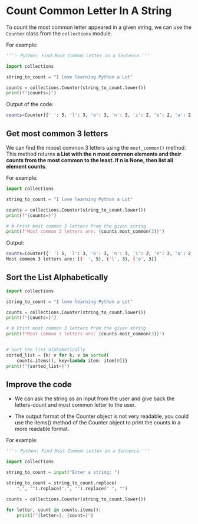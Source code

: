 # Count Common Letter In A String

To count the most common letter appeared in a given string, we can use the `Counter` class from the `collections` module.

For example:

```python
'''✨ Python: Find Most Common Letter in a Sentence.'''

import collections

string_to_count = "I love learning Python a Lot"

counts = collections.Counter(string_to_count.lower())
print(f"{counts=}")
```

Output of the code:

```bash
counts=Counter({' ': 5, 'l': 3, 'o': 3, 'n': 3, 'i': 2, 'e': 2, 'a': 2, 't': 2, 'v': 1, 'r': 1, 'g': 1, 'p': 1, 'y': 1, 'h': 1})
```

## Get most common 3 letters

We can find the moost common 3 letters using the `most_common()` method. This method returns **a List with the n most common elements and their counts from the most common to the least. If n is None, then list all element counts**.

For example:

```python
import collections

string_to_count = "I love learning Python a Lot"

counts = collections.Counter(string_to_count.lower())
print(f"{counts=}")

# # Print most common 3 letters from the given string.
print(f"Most common 3 letters are: {counts.most_common(3)}")
```

Output:

```bash
counts=Counter({' ': 5, 'l': 3, 'o': 3, 'n': 3, 'i': 2, 'e': 2, 'a': 2, 't': 2, 'v': 1, 'r': 1, 'g': 1, 'p': 1, 'y': 1, 'h': 1})
Most common 3 letters are: [(' ', 5), ('l', 3), ('o', 3)]
```

## Sort the List Alphabetically

```python
import collections

string_to_count = "I love learning Python a Lot"

counts = collections.Counter(string_to_count.lower())
print(f"{counts=}")

# # Print most common 3 letters from the given string.
print(f"Most common 3 letters are: {counts.most_common(3)}")


# Sort the list alphabetically
sorted_list = {k: v for k, v in sorted(
    counts.items(), key=lambda item: item[0])}
print(f"{sorted_list=}")
```

## Improve the code

- We can ask the string as an input from the user and give back the letters-count and most common letter to the user.

- The output format of the Counter object is not very readable, you could use the items() method of the Counter object to print the counts in a more readable format.

For example:

```python
'''✨ Python: Find Most Common Letter in a Sentence.'''

import collections

string_to_count = input("Enter a string: ")

string_to_count = string_to_count.replace(
    ",", "").replace(".", "").replace(" ", "")

counts = collections.Counter(string_to_count.lower())

for letter, count in counts.items():
    print(f"{letter=}, {count=}")
```
